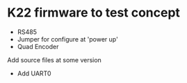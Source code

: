 # K22 firmware to test concept
- RS485
- Jumper for configure at 'power up'
- Quad Encoder 

Add source files at some version

- Add UART0 